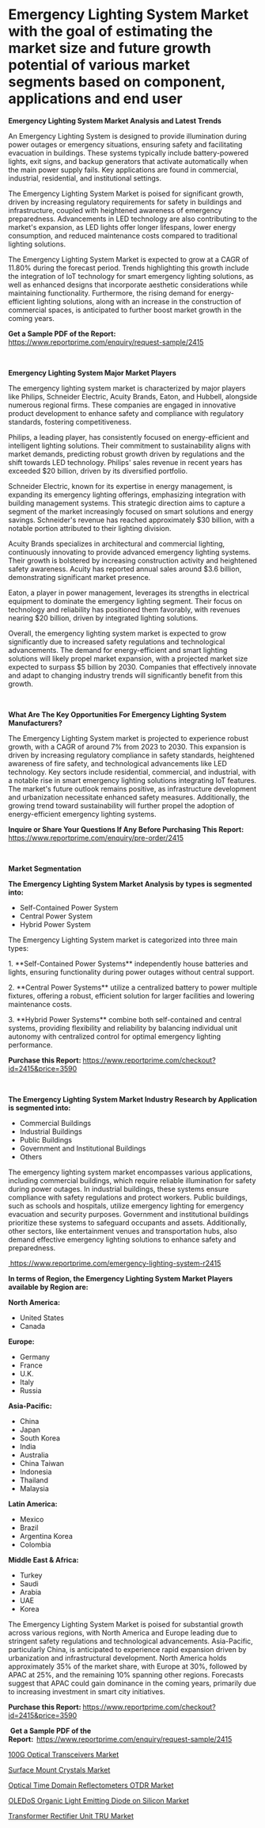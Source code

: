<p><h1>Emergency Lighting System Market with the goal of estimating the market size and future growth potential of various market segments based on component, applications and end user</h1></p><p><strong>Emergency Lighting System Market Analysis and Latest Trends</strong></p>
<p><p>An Emergency Lighting System is designed to provide illumination during power outages or emergency situations, ensuring safety and facilitating evacuation in buildings. These systems typically include battery-powered lights, exit signs, and backup generators that activate automatically when the main power supply fails. Key applications are found in commercial, industrial, residential, and institutional settings.</p><p>The Emergency Lighting System Market is poised for significant growth, driven by increasing regulatory requirements for safety in buildings and infrastructure, coupled with heightened awareness of emergency preparedness. Advancements in LED technology are also contributing to the market's expansion, as LED lights offer longer lifespans, lower energy consumption, and reduced maintenance costs compared to traditional lighting solutions. </p><p>The Emergency Lighting System Market is expected to grow at a CAGR of 11.80% during the forecast period. Trends highlighting this growth include the integration of IoT technology for smart emergency lighting solutions, as well as enhanced designs that incorporate aesthetic considerations while maintaining functionality. Furthermore, the rising demand for energy-efficient lighting solutions, along with an increase in the construction of commercial spaces, is anticipated to further boost market growth in the coming years.</p></p>
<p><strong>Get a Sample PDF of the Report:&nbsp;</strong> <a href="https://www.reportprime.com/enquiry/request-sample/2415?utm_campaign=75&utm_medium=2&utm_source=Github&utm_content=ia&utm_term=18032025&utm_id=emergency-lighting-system">https://www.reportprime.com/enquiry/request-sample/2415</a></p>
<p>&nbsp;</p>
<p><strong>Emergency Lighting System Major Market Players</strong></p>
<p><p>The emergency lighting system market is characterized by major players like Philips, Schneider Electric, Acuity Brands, Eaton, and Hubbell, alongside numerous regional firms. These companies are engaged in innovative product development to enhance safety and compliance with regulatory standards, fostering competitiveness.</p><p>Philips, a leading player, has consistently focused on energy-efficient and intelligent lighting solutions. Their commitment to sustainability aligns with market demands, predicting robust growth driven by regulations and the shift towards LED technology. Philips' sales revenue in recent years has exceeded $20 billion, driven by its diversified portfolio.</p><p>Schneider Electric, known for its expertise in energy management, is expanding its emergency lighting offerings, emphasizing integration with building management systems. This strategic direction aims to capture a segment of the market increasingly focused on smart solutions and energy savings. Schneider's revenue has reached approximately $30 billion, with a notable portion attributed to their lighting division.</p><p>Acuity Brands specializes in architectural and commercial lighting, continuously innovating to provide advanced emergency lighting systems. Their growth is bolstered by increasing construction activity and heightened safety awareness. Acuity has reported annual sales around $3.6 billion, demonstrating significant market presence.</p><p>Eaton, a player in power management, leverages its strengths in electrical equipment to dominate the emergency lighting segment. Their focus on technology and reliability has positioned them favorably, with revenues nearing $20 billion, driven by integrated lighting solutions.</p><p>Overall, the emergency lighting system market is expected to grow significantly due to increased safety regulations and technological advancements. The demand for energy-efficient and smart lighting solutions will likely propel market expansion, with a projected market size expected to surpass $5 billion by 2030. Companies that effectively innovate and adapt to changing industry trends will significantly benefit from this growth.</p></p>
<p>&nbsp;</p>
<p><strong>What Are The Key Opportunities For Emergency Lighting System Manufacturers?</strong></p>
<p><p>The Emergency Lighting System market is projected to experience robust growth, with a CAGR of around 7% from 2023 to 2030. This expansion is driven by increasing regulatory compliance in safety standards, heightened awareness of fire safety, and technological advancements like LED technology. Key sectors include residential, commercial, and industrial, with a notable rise in smart emergency lighting solutions integrating IoT features. The market's future outlook remains positive, as infrastructure development and urbanization necessitate enhanced safety measures. Additionally, the growing trend toward sustainability will further propel the adoption of energy-efficient emergency lighting systems.</p></p>
<p><strong>Inquire or Share Your Questions If Any Before Purchasing This Report:</strong> <a href="https://www.reportprime.com/enquiry/pre-order/2415?utm_campaign=75&utm_medium=2&utm_source=Github&utm_content=ia&utm_term=18032025&utm_id=emergency-lighting-system">https://www.reportprime.com/enquiry/pre-order/2415</a></p>
<p>&nbsp;</p>
<p><strong>Market Segmentation</strong></p>
<p><strong>The Emergency Lighting System Market Analysis by types is segmented into:</strong></p>
<p><ul><li>Self-Contained Power System</li><li>Central Power System</li><li>Hybrid Power System</li></ul></p>
<p><p>The Emergency Lighting System market is categorized into three main types: </p><p>1. **Self-Contained Power Systems** independently house batteries and lights, ensuring functionality during power outages without central support. </p><p>2. **Central Power Systems** utilize a centralized battery to power multiple fixtures, offering a robust, efficient solution for larger facilities and lowering maintenance costs. </p><p>3. **Hybrid Power Systems** combine both self-contained and central systems, providing flexibility and reliability by balancing individual unit autonomy with centralized control for optimal emergency lighting performance.</p></p>
<p><strong>Purchase this Report:&nbsp;</strong><a href="https://www.reportprime.com/checkout?id=2415&price=3590&utm_campaign=75&utm_medium=2&utm_source=Github&utm_content=ia&utm_term=18032025&utm_id=emergency-lighting-system">https://www.reportprime.com/checkout?id=2415&price=3590</a></p>
<p>&nbsp;</p>
<p><strong>The Emergency Lighting System Market Industry Research by Application is segmented into:</strong></p>
<p><ul><li>Commercial Buildings</li><li>Industrial Buildings</li><li>Public Buildings</li><li>Government and Institutional Buildings</li><li>Others</li></ul></p>
<p><p>The emergency lighting system market encompasses various applications, including commercial buildings, which require reliable illumination for safety during power outages. In industrial buildings, these systems ensure compliance with safety regulations and protect workers. Public buildings, such as schools and hospitals, utilize emergency lighting for emergency evacuation and security purposes. Government and institutional buildings prioritize these systems to safeguard occupants and assets. Additionally, other sectors, like entertainment venues and transportation hubs, also demand effective emergency lighting solutions to enhance safety and preparedness.</p></p>
<p><a href="https://www.reportprime.com/emergency-lighting-system-r2415?utm_campaign=75&utm_medium=2&utm_source=Github&utm_content=ia&utm_term=18032025&utm_id=emergency-lighting-system">&nbsp;https://www.reportprime.com/emergency-lighting-system-r2415</a></p>
<p><strong>In terms of Region, the Emergency Lighting System Market Players available by Region are:</strong></p>
<p>
    <p> <strong> North America: </strong>
        <ul>
            <li>United States</li>
            <li>Canada</li>
        </ul>
        </p> 
    <p> <strong> Europe: </strong>
        <ul>
            <li>Germany</li>
            <li>France</li>
            <li>U.K.</li>
            <li>Italy</li>
            <li>Russia</li>
        </ul>
        </p> 
    <p> <strong> Asia-Pacific: </strong>
        <ul>
            <li>China</li>
            <li>Japan</li>
            <li>South Korea</li>
            <li>India</li>
            <li>Australia</li>
            <li>China Taiwan</li>
            <li>Indonesia</li>
            <li>Thailand</li>
            <li>Malaysia</li>
        </ul>
        </p> 
    <p> <strong> Latin America: </strong>
        <ul>
            <li>Mexico</li>
            <li>Brazil</li>
            <li>Argentina Korea</li>
            <li>Colombia</li>
        </ul>
        </p> 
    <p> <strong> Middle East & Africa: </strong>
        <ul>
            <li>Turkey</li>
            <li>Saudi</li>
            <li>Arabia</li>
            <li>UAE</li>
            <li>Korea</li>
        </ul>
    </p>
    </p>
<p><p>The Emergency Lighting System Market is poised for substantial growth across various regions, with North America and Europe leading due to stringent safety regulations and technological advancements. Asia-Pacific, particularly China, is anticipated to experience rapid expansion driven by urbanization and infrastructural development. North America holds approximately 35% of the market share, with Europe at 30%, followed by APAC at 25%, and the remaining 10% spanning other regions. Forecasts suggest that APAC could gain dominance in the coming years, primarily due to increasing investment in smart city initiatives.</p></p>
<p><strong>Purchase this Report: </strong><a href="https://www.reportprime.com/checkout?id=2415&price=3590&utm_campaign=75&utm_medium=2&utm_source=Github&utm_content=ia&utm_term=18032025&utm_id=emergency-lighting-system">https://www.reportprime.com/checkout?id=2415&price=3590</a></p>
<p>&nbsp;<strong>Get a Sample PDF of the Report:&nbsp;&nbsp;</strong><a href="https://www.reportprime.com/enquiry/request-sample/2415?utm_campaign=75&utm_medium=2&utm_source=Github&utm_content=ia&utm_term=18032025&utm_id=emergency-lighting-system">https://www.reportprime.com/enquiry/request-sample/2415</a></p>
<p><strong></strong></p>
<p><p><a href="https://github.com/marrahcerpas05/Market-Research-Report-List-1/blob/main/100g-optical-transceivers-market.md?utm_campaign=75&utm_medium=2&utm_source=Github&utm_content=ia&utm_term=18032025&utm_id=emergency-lighting-system">100G Optical Transceivers Market</a></p><p><a href="https://github.com/cagleplittrw/Market-Research-Report-List-1/blob/main/surface-mount-crystals-market.md?utm_campaign=75&utm_medium=2&utm_source=Github&utm_content=ia&utm_term=18032025&utm_id=emergency-lighting-system">Surface Mount Crystals Market</a></p><p><a href="https://github.com/dichkotuanny/Market-Research-Report-List-1/blob/main/optical-time-domain-reflectometers-otdr-market.md?utm_campaign=75&utm_medium=2&utm_source=Github&utm_content=ia&utm_term=18032025&utm_id=emergency-lighting-system">Optical Time Domain Reflectometers OTDR Market</a></p><p><a href="https://github.com/dahcheeviola/Market-Research-Report-List-1/blob/main/oledos-organic-light-emitting-diode-on-silicon-market.md?utm_campaign=75&utm_medium=2&utm_source=Github&utm_content=ia&utm_term=18032025&utm_id=emergency-lighting-system">OLEDoS Organic Light Emitting Diode on Silicon Market</a></p><p><a href="https://github.com/budenhanelfc/Market-Research-Report-List-1/blob/main/transformer-rectifier-unit-tru-market.md?utm_campaign=75&utm_medium=2&utm_source=Github&utm_content=ia&utm_term=18032025&utm_id=emergency-lighting-system">Transformer Rectifier Unit TRU Market</a></p></p>